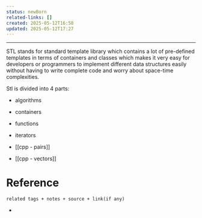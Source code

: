 ```yaml
---
status: newBorn
related-links: []
created: 2025-05-12T16:58
updated: 2025-05-12T17:27
---
```

---

STL stands for standard template library which contains a lot of pre-defined templates in terms of containers and classes which makes it very easy for developers or programmers to implement different data structures easily without having to write complete code and worry about space-time complexities.

Stl is divided into 4 parts:

- algorithms
- containers
- functions
- iterators

- [[cpp - pairs]]
- [[cpp - vectors]]

# Reference
`related tags + notes + source + link(if any)`
 

- 